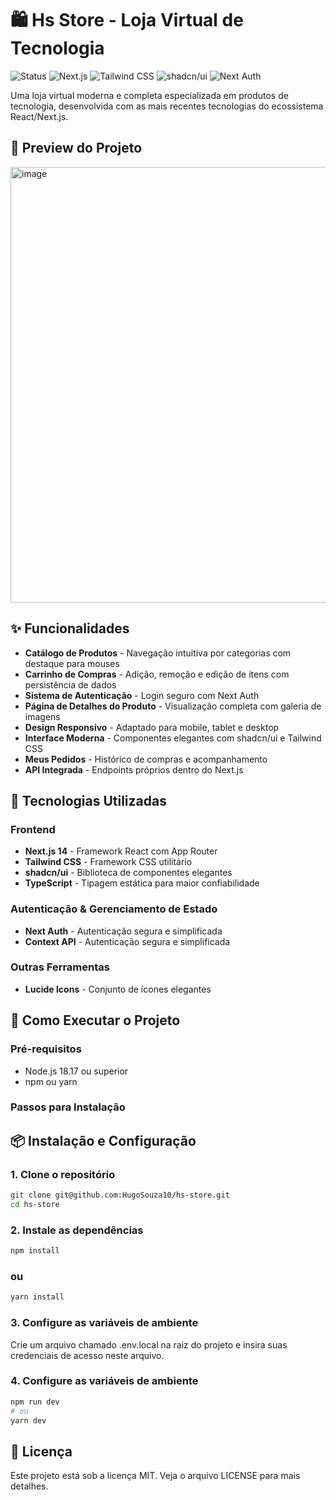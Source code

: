 # 🛍️ Hs Store - Loja Virtual de Tecnologia

![Status](https://img.shields.io/badge/Status-Em%20Desenvolvimento-yellow)
![Next.js](https://img.shields.io/badge/Next.js-14.0-black)
![Tailwind CSS](https://img.shields.io/badge/Tailwind-CSS-38B2AC)
![shadcn/ui](https://img.shields.io/badge/shadcn/ui-Component%20Library-blue)
![Next Auth](https://img.shields.io/badge/Next-Auth-green)

Uma loja virtual moderna e completa especializada em produtos de tecnologia, desenvolvida com as mais recentes tecnologias do ecossistema React/Next.js.

## 🎯 Preview do Projeto

<img width="555" height="697" alt="image" src="https://github.com/user-attachments/assets/ade16e68-fe30-4e0b-92a6-5ac1b332ce5f" />


## ✨ Funcionalidades

- **Catálogo de Produtos** - Navegação intuitiva por categorias com destaque para mouses
- **Carrinho de Compras** - Adição, remoção e edição de itens com persistência de dados
- **Sistema de Autenticação** - Login seguro com Next Auth
- **Página de Detalhes do Produto** - Visualização completa com galeria de imagens
- **Design Responsivo** - Adaptado para mobile, tablet e desktop
- **Interface Moderna** - Componentes elegantes com shadcn/ui e Tailwind CSS
- **Meus Pedidos** - Histórico de compras e acompanhamento
- **API Integrada** - Endpoints próprios dentro do Next.js

## 🚀 Tecnologias Utilizadas

### Frontend
- **Next.js 14** - Framework React com App Router
- **Tailwind CSS** - Framework CSS utilitário
- **shadcn/ui** - Biblioteca de componentes elegantes
- **TypeScript** - Tipagem estática para maior confiabilidade

### Autenticação & Gerenciamento de Estado
- **Next Auth** - Autenticação segura e simplificada
- **Context API** - Autenticação segura e simplificada

### Outras Ferramentas
- **Lucide Icons** - Conjunto de ícones elegantes


## 🎯 Como Executar o Projeto

### Pré-requisitos
- Node.js 18.17 ou superior
- npm ou yarn

### Passos para Instalação

## 📦 Instalação e Configuração

### 1. Clone o repositório
```bash
git clone git@github.com:HugoSouza10/hs-store.git
cd hs-store
```

### 2. Instale as dependências
```bash
npm install
```
### ou
```bash
yarn install
```

### 3. Configure as variáveis de ambiente
Crie um arquivo chamado .env.local na raiz do projeto e insira suas credenciais de acesso neste arquivo.

### 4. Configure as variáveis de ambiente
```bash
npm run dev
# ou
yarn dev
```

## 📄 Licença
Este projeto está sob a licença MIT. Veja o arquivo LICENSE para mais detalhes.
